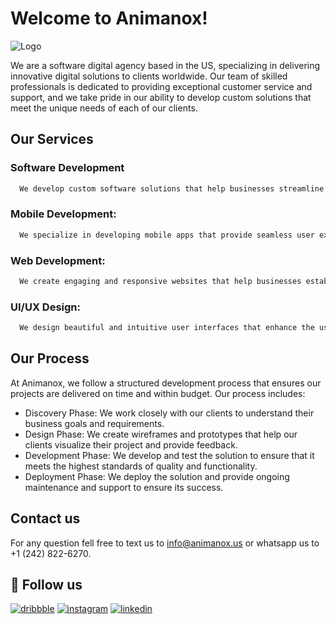 
# Welcome to Animanox!




![Logo](https://firebasestorage.googleapis.com/v0/b/blackpenguin-6a501.appspot.com/o/animanox%20logo.png?alt=media&token=387ce5f0-eb71-416d-8de2-613fe5b7e127)

We are a software digital agency based in the US, specializing in delivering innovative digital solutions to clients worldwide. Our team of skilled professionals is dedicated to providing exceptional customer service and support, and we take pride in our ability to develop custom solutions that meet the unique needs of each of our clients.


## Our Services

### Software Development

```bash
  We develop custom software solutions that help businesses streamline their operations and improve their productivity
```

### Mobile Development:

```bash
  We specialize in developing mobile apps that provide seamless user experiences and exceptional functionality.
```
### Web Development: 

```bash
  We create engaging and responsive websites that help businesses establish a strong online presence.
```
### UI/UX Design:

```bash
  We design beautiful and intuitive user interfaces that enhance the user experience and promote engagement
```


## Our Process

At Animanox, we follow a structured development process that ensures our projects are delivered on time and within budget. Our process includes:

- Discovery Phase: We work closely with our clients to understand their business goals and requirements.
- Design Phase: We create wireframes and prototypes that help our clients visualize their project and provide feedback.
- Development Phase: We develop and test the solution to ensure that it meets the highest standards of quality and functionality.
- Deployment Phase: 
We deploy the solution and provide ongoing maintenance and support to ensure its success.




## Contact us

For any question fell free to text us to info@animanox.us or whatsapp us to +1 (242) 822-6270.


## 🔗 Follow us
[![dribbble](https://img.shields.io/badge/animanox-000?style=for-the-badge&logo=ko-fi&logoColor=white)](https://animanox.us/portfolio)
[![instagram](https://img.shields.io/badge/instagram-833AB4?style=for-the-badge&logo=instagram&logoColor=white)](https://instagram.com/animanoxinc)
[![linkedin](https://img.shields.io/badge/linkedin-0A66C2?style=for-the-badge&logo=linkedin&logoColor=white)](https://www.linkedin.com/company/animanoxinc/)
